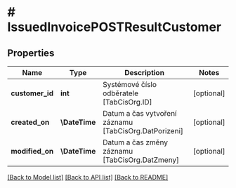 # # IssuedInvoicePOSTResultCustomer

## Properties

Name | Type | Description | Notes
------------ | ------------- | ------------- | -------------
**customer_id** | **int** | Systémové číslo odběratele [TabCisOrg.ID] | [optional]
**created_on** | **\DateTime** | Datum a čas vytvoření záznamu [TabCisOrg.DatPorizeni] | [optional]
**modified_on** | **\DateTime** | Datum a čas změny záznamu [TabCisOrg.DatZmeny] | [optional]

[[Back to Model list]](../../README.md#models) [[Back to API list]](../../README.md#endpoints) [[Back to README]](../../README.md)

